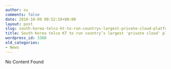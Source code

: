 ```yaml
---
author: su
comments: false
date: 2010-10-09 00:52:19+00:00
layout: post
slug: south-korea-telco-kt-to-run-countrys-largest-private-cloud-platform
title: South Korea telco KT to run country’s largest 'private cloud' platform
wordpress_id: 3388
old_categories:
- News
---
```


No Content Found

